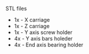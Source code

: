 STL files 

- 1x - X carriage  
- 1x - Z carriage
- 1x - Y axis screw holder
- 4x - Y axis bars holeder
- 4x - End axis bearing holder
 